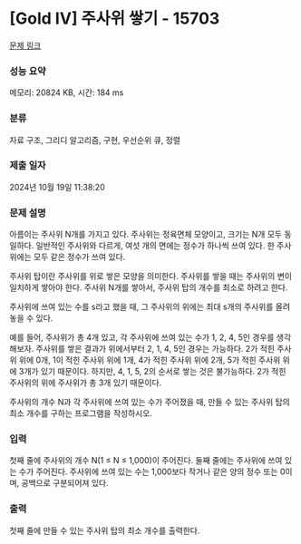 # [Gold IV] 주사위 쌓기 - 15703 

[문제 링크](https://www.acmicpc.net/problem/15703) 

### 성능 요약

메모리: 20824 KB, 시간: 184 ms

### 분류

자료 구조, 그리디 알고리즘, 구현, 우선순위 큐, 정렬

### 제출 일자

2024년 10월 19일 11:38:20

### 문제 설명

<p>아름이는 주사위 N개를 가지고 있다. 주사위는 정육면체 모양이고, 크기는 N개 모두 동일하다. 일반적인 주사위와 다르게, 여섯 개의 면에는 정수가 하나씩 쓰여 있다. 한 주사위에는 모두 같은 정수가 쓰여 있다.</p>

<p>주사위 탑이란 주사위를 위로 쌓은 모양을 의미한다. 주사위를 쌓을 때는 주사위의 변이 일치하게 쌓아야 한다. 주사위 N개를 쌓아서, 주사위 탑의 개수를 최소로 하려고 한다.</p>

<p>주사위에 쓰여 있는 수를 s라고 했을 때, 그 주사위의 위에는 최대 s개의 주사위를 올려놓을 수 있다.</p>

<p>예를 들어, 주사위가 총 4개 있고, 각 주사위에 쓰여 있는 수가 1, 2, 4, 5인 경우를 생각해보자. 주사위를 쌓은 결과가 위에서부터 2, 1, 4, 5인 경우는 가능하다. 2가 적힌 주사위 위에 0개, 1이 적힌 주사위 위에 1개, 4가 적힌 주사위 위에 2개, 5가 적힌 주사위 위에 3개가 있기 때문이다. 하지만, 4, 1, 5, 2의 순서로 쌓는 것은 불가능하다. 2가 적힌 주사위의 위에 주사위가 총 3개 있기 때문이다.</p>

<p>주사위의 개수 N과 각 주사위에 쓰여 있는 수가 주어졌을 때, 만들 수 있는 주사위 탑의 최소 개수를 구하는 프로그램을 작성하시오.</p>

### 입력 

 <p>첫째 줄에 주사위의 개수 N(1 ≤ N ≤ 1,000)이 주어진다. 둘째 줄에는 주사위에 쓰여 있는 수가 주어진다. 주사위에 쓰여 있는 수는 1,000보다 작거나 같은 양의 정수 또는 0이며, 공백으로 구분되어져 있다.</p>

### 출력 

 <p>첫째 줄에 만들 수 있는 주사위 탑의 최소 개수를 출력한다.</p>

